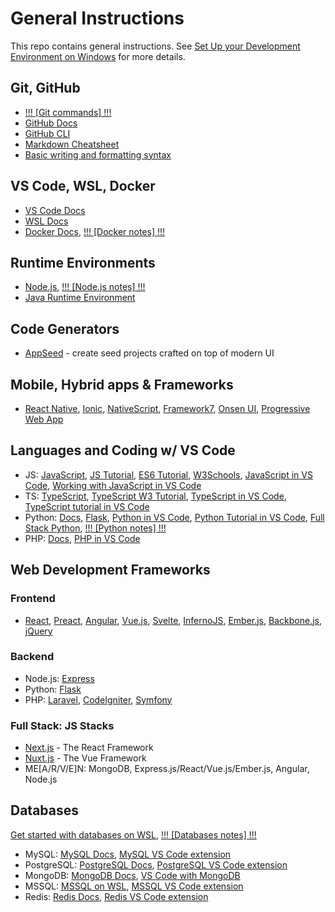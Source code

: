 # General Instructions
This repo contains general instructions. See [Set Up your Development Environment on Windows](https://learn.microsoft.com/en-us/windows/dev-environment/) for more details.

## Git, GitHub
- [!!! [Git commands] !!!](git-commands.md)
- [GitHub Docs](https://docs.github.com/en)
- [GitHub CLI](https://docs.github.com/en/github-cli)
- [Markdown Cheatsheet](https://github.com/adam-p/markdown-here/wiki/Markdown-Cheatsheet)
- [Basic writing and formatting syntax](https://docs.github.com/en/get-started/writing-on-github/getting-started-with-writing-and-formatting-on-github/basic-writing-and-formatting-syntax)

## VS Code, WSL, Docker
- [VS Code Docs](https://code.visualstudio.com/docs)
- [WSL Docs](https://learn.microsoft.com/en-us/windows/wsl/)
- [Docker Docs](https://docs.docker.com/), [!!! [Docker notes] !!!](docker-notes.md)

## Runtime Environments
- [Node.js](https://nodejs.org/en), [!!! [Node.js notes] !!!](nodejs-notes.md)
- [Java Runtime Environment](https://dev.java/)

## Code Generators
- [AppSeed](https://appseed.us/) - create seed projects crafted on top of modern UI

## Mobile, Hybrid apps & Frameworks
- [React Native](https://reactnative.dev/), [Ionic](https://ionicframework.com/), [NativeScript](https://nativescript.org/), [Framework7](https://framework7.io/), [Onsen UI](https://onsen.io/), [Progressive Web App](https://web.dev/progressive-web-apps/)

## Languages and Coding w/ VS Code
- JS: [JavaScript](https://javascript.info/), [JS Tutorial](https://www.javascripttutorial.net/), [ES6 Tutorial](https://www.javascripttutorial.net/es6/), [W3Schools](https://www.w3schools.com/js/), [JavaScript in VS Code](https://code.visualstudio.com/docs/languages/javascript), [Working with JavaScript in VS Code](https://code.visualstudio.com/docs/nodejs/working-with-javascript)
- TS: [TypeScript](https://www.typescriptlang.org/), [TypeScript W3 Tutorial](https://www.w3schools.com/typescript/), [TypeScript in VS Code](https://code.visualstudio.com/docs/languages/typescript), [TypeScript tutorial in VS Code](https://code.visualstudio.com/docs/typescript/typescript-tutorial)
- Python: [Docs](https://www.python.org/doc/), [Flask](https://flask.palletsprojects.com/en/2.3.x/), [Python in VS Code](https://code.visualstudio.com/docs/languages/python), [Python Tutorial in VS Code](https://code.visualstudio.com/docs/python/python-tutorial), [Full Stack Python](https://www.fullstackpython.com/), [!!! [Python notes] !!!](python-notes.md)
- PHP: [Docs](https://www.php.net/manual/en/), [PHP in VS Code](https://code.visualstudio.com/docs/languages/php)

## Web Development Frameworks

### Frontend
- [React](https://reactjs.org/), [Preact](https://preactjs.com/), [Angular](https://angular.io/), [Vue.js](https://vuejs.org/), [Svelte](https://svelte.dev/), [InfernoJS](https://www.infernojs.org/), [Ember.js](https://emberjs.com/), [Backbone.js](https://backbonejs.org/), [jQuery](https://jquery.com/)

### Backend
- Node.js: [Express](https://expressjs.com/)
- Python: [Flask](https://flask.palletsprojects.com/en/2.3.x/)
- PHP: [Laravel](https://laravel.com/), [CodeIgniter](https://codeigniter.com/), [Symfony](https://symfony.com/)

### Full Stack: JS Stacks
- [Next.js](https://nextjs.org/) - The React Framework
- [Nuxt.js](https://nuxtjs.org/) - The Vue Framework
- ME[A/R/V/E]N: MongoDB, Express.js/React/Vue.js/Ember.js, Angular, Node.js

## Databases

[Get started with databases on WSL](https://learn.microsoft.com/en-us/windows/wsl/tutorials/wsl-database), [!!! [Databases notes] !!!](databases-notes.md)

- MySQL: [MySQL Docs](https://dev.mysql.com/doc/mysql-getting-started/en/), [MySQL VS Code extension](https://marketplace.visualstudio.com/items?itemName=cweijan.vscode-mysql-client2)
- PostgreSQL: [PostgreSQL Docs](https://www.postgresql.org/docs/), [PostgreSQL VS Code extension](https://marketplace.visualstudio.com/items?itemName=ms-ossdata.vscode-postgresql)
- MongoDB: [MongoDB Docs](https://www.mongodb.com/docs/), [VS Code with MongoDB](https://code.visualstudio.com/docs/azure/mongodb)
- MSSQL: [MSSQL on WSL](https://learn.microsoft.com/en-us/sql/linux/quickstart-install-connect-ubuntu?view=sql-server-ver16), [MSSQL VS Code extension](https://marketplace.visualstudio.com/items?itemName=ms-mssql.mssql)
- Redis: [Redis Docs](https://redis.io/docs/), [Redis VS Code extension](https://marketplace.visualstudio.com/items?itemName=cweijan.vscode-redis-client)

